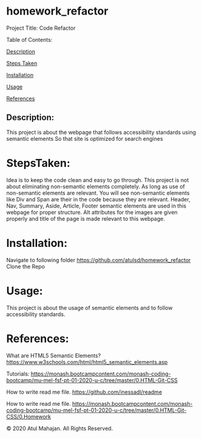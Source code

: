# homework_refactor

Project Title: Code Refactor

Table of Contents:

[Description](#Description:)

[Steps Taken](#StepsTaken:)

[Installation](#Installation:)

[Usage](#Usage:)

[References](#References:)

## Description:

This project is about the webpage that follows accessibility standards using semantic elements
So that site is optimized for search engines

# StepsTaken:

Idea is to keep the code clean and easy to go through. This project is not about eliminating non-semantic elements completely. As long as use of non-semantic elements are relevant. You will see non-semantic elements
like Div and Span are their in the code because they are relevant. Header, Nav, Summary, Aside, Article, Footer semantic elements are used in this webpage for proper structure. Alt attributes for the images are given properly and title of the page is made relevant to this webpage.

# Installation:

Navigate to following folder
https://github.com/atulsd/homework_refactor
Clone the Repo

# Usage:

This project is about the usage of semantic elements and to follow accessibility standards.

# References:

What are HTML5 Semantic Elements? https://www.w3schools.com/html/html5_semantic_elements.asp

Tutorials: https://monash.bootcampcontent.com/monash-coding-bootcamp/mu-mel-fsf-pt-01-2020-u-c/tree/master/0.HTML-Git-CSS

How to write read me file. https://github.com/inessadl/readme

How to write read me file. https://monash.bootcampcontent.com/monash-coding-bootcamp/mu-mel-fsf-pt-01-2020-u-c/tree/master/0.HTML-Git-CSS/0.Homework

© 2020 Atul Mahajan. All Rights Reserved.
